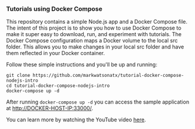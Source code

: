 ### Tutorials using Docker Compose

This repository contains a simple Node.js app and a Docker Compose file.
The intent of this project is to show you how to use Docker Compose to make it super easy to download, run, and experiment with tutorials.
The Docker Compose configuration maps a Docker volume to the local src folder.
This allows you to make changes in your local src folder and have them reflected in your Docker container.  

Follow these simple instructions and you'll be up and running:

```
git clone https://github.com/markwatsonatx/tutorial-docker-compose-nodejs-intro
cd tutorial-docker-compose-nodejs-intro
docker-compose up -d
```

After running `docker-compose up -d` you can access the sample application at [http://DOCKER-HOST-IP:33000/](http://localhost:33000).

You can learn more by watching the YouTube video [here](https://youtu.be/6fyKSu1cxGc).
